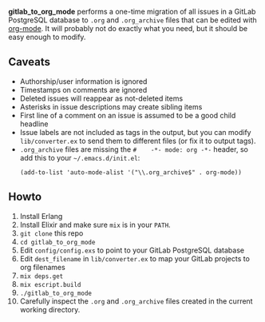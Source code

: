 **gitlab_to_org_mode** performs a one-time migration of all issues in a GitLab
PostgreSQL database to `.org` and `.org_archive` files that can be edited with
[org-mode](http://orgmode.org/).  It will probably not do exactly what you need,
but it should be easy enough to modify.

## Caveats

- Authorship/user information is ignored
- Timestamps on comments are ignored
- Deleted issues will reappear as not-deleted items
- Asterisks in issue descriptions may create sibling items
- First line of a comment on an issue is assumed to be a good child headline
- Issue labels are not included as tags in the output, but you can modify `lib/converter.ex` to send them to different files (or fix it to output tags).
- `.org_archive` files are missing the `#    -*- mode: org -*-` header, so add this to your `~/.emacs.d/init.el`:
  ```
  (add-to-list 'auto-mode-alist '("\\.org_archive$" . org-mode))
  ```

## Howto

1. Install Erlang
1. Install Elixir and make sure `mix` is in your `PATH`.
1. `git clone` this repo
1. `cd gitlab_to_org_mode`
1. Edit `config/config.exs` to point to your GitLab PostgreSQL database
1. Edit `dest_filename` in `lib/converter.ex` to map your GitLab projects to org filenames
1. `mix deps.get`
1. `mix escript.build`
1. `./gitlab_to_org_mode`
1. Carefully inspect the `.org` and `.org_archive` files created in the current working directory.
